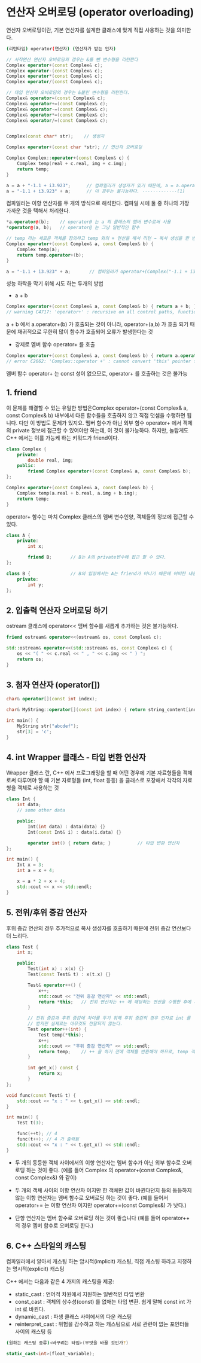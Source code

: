 # 연산자 오버로딩 (operator overloading)

연산자 오버로딩이란, 기본 연산자를 설계한 클래스에 맞게 직접 사용하는 것을 의미한다.

~~~bash
(리턴타입) operator(연산자) (연산자가 받는 인자)
~~~

~~~C++
// 사직연산 연산자 오버로딩의 경우는 &를 뺀 변수형을 리턴한다
Complex operator+(const Complex& c);
Complex operator-(const Complex& c);
Complex operator*(const Complex& c);
Complex operator/(const Complex& c);

// 대입 연산자 오버로딩의 경우는 &붙인 변수형을 리턴한다.
Complex& operator=(const Complex& c);
Complex& operator+=(const Complex& c);
Complex& operator-=(const Complex& c);
Complex& operator*=(const Complex& c);
Complex& operator/=(const Complex& c);
~~~

~~~C++

Complex(const char* str);    // 생성자

Complex operator+(const char *str); // 연산자 오버로딩

Complex Complex::operator+(const Complex& c) {
    Complex temp(real + c.real, img + c.img);
    return temp;
}

a = a + "-1.1 + i3.923";      // 컴파일러가 생성자가 있기 때문에, a = a.operator+("-1.1 + i3.923");로 바꿔준다.
a = "-1.1 + i3.923" + a;      // 이 경우는 불가능하다. ·············(1)
~~~

컴파일러는 이항 연산자를 두 개의 방식으로 해석한다. 컴파일 시에 둘 중 하나의 가장 가까운 것을 택해서 처리한다.

~~~C++
*a.operator@(b);    // operator@ 는 a 의 클래스의 멤버 변수로써 사용
*operator@(a, b);   // operator@ 는 그냥 일반적인 함수

// temp 라는 새로운 객체를 정의하고 temp 와의 + 연산을 해서 리턴 → 복사 생성을 한 번 더 하게 되서 성능 하락
Complex operator+(const Complex& a, const Complex& b) {
    Complex temp(a);
    return temp.operator+(b);
}

a = "-1.1 + i3.923" + a;       // 컴파일러가 operator+(Complex("-1.1 + i3.923"), a); 이렇게 변환 시킨다.
~~~

성능 하락을 막기 위해 시도 하는 두개의 방법

- a + b

~~~C++
Complex operator+(const Complex& a, const Complex& b) { return a + b; }
// warning C4717: 'operator+' : recursive on all control paths, function will cause runtime stack overflow
~~~

 a + b 에서 a.operator+(b) 가 호출되는 것이 아니라, operator+(a,b) 가 호출 되기 때문에 재귀적으로 무한히 많이 함수가 호출되어 오류가 발생한다는 것

- 강제로 멤버 함수 operator+ 를 호출

~~~C++
Complex operator+(const Complex& a, const Complex& b) { return a.operator+(b); }
// error C2662: 'Complex::operator +' : cannot convert 'this' pointer from 'const Complex' to 'Complex &'
~~~

멤버 함수 operator+ 는 const 성이 없으므로, operator+ 를 호출하는 것은 불가능

## 1. friend

이 문제를 해결할 수 있는 유일한 방법은Complex operator+(const Complex& a, const Complex& b) 내부에서 다른 함수들을 호출하지 않고 직접 덧셈을 수행하면 됩니다. 다만 이 방법도 문제가 있지요. 멤버 함수가 아닌 외부 함수 operator+ 에서 객체의 private 정보에 접근할 수 있어야만 하는데, 이 것이 불가능하다. 하지만, 놀랍게도 C++ 에서는 이를 가능케 하는 키워드가 friend이다.

~~~C++
class Complex {
    private:
        double real, img;
    public:
        friend Complex operator+(const Complex& a, const Complex& b);
};

Complex operator+(const Complex& a, const Complex& b) {
    Complex temp(a.real + b.real, a.img + b.img);
    return temp;
}
~~~

operator+ 함수는 마치 Complex 클래스의 멤버 변수인양, 객체들의 정보에 접근할 수 있다.

~~~C++
class A {
    private:
        int x;

        friend B;       // B는 A의 private변수에 접근 할 수 있다.
};

class B {               // B의 입장에서는 A는 friend가 아니기 때문에 어떠한 내용도 공개하지 않는다.
    private:
        int y;
};
~~~

## 2. 입출력 연산자 오버로딩 하기

ostream 클래스에 operator<< 맴버 함수를 새롭게 추가하는 것은 불가능하다.

~~~C++
friend ostream& operator<<(ostream& os, const Complex& c);

std::ostream& operator<<(std::ostream& os, const Complex& c) {
    os << "( " << c.real << " , " << c.img << " ) ";
    return os;
}
~~~

## 3. 첨자 연산자 (operator[])

~~~C++
char& operator[](const int index);

char& MyString::operator[](const int index) { return string_content[index]; }

int main() {
    MyString str("abcdef");
    str[3] = 'c';
}
~~~

## 4. int Wrapper 클래스 - 타입 변환 연산자

Wrapper 클래스 란, C++ 에서 프로그래밍을 할 때 어떤 경우에 기본 자료형들을 객체로써 다루어야 할 때 기본 자료형들 (int, float 등등) 을 클래스로 포장해서 각각의 자료형을 객체로 사용하는 것

~~~C++
class Int {
    int data;
    // some other data

    public:
        Int(int data) : data(data) {}
        Int(const Int& i) : data(i.data) {}

        operator int() { return data; }          // 타입 변환 연산자
};

int main() {
    Int x = 3;
    int a = x + 4;

    x = a * 2 + x + 4;
    std::cout << x << std::endl;
}
~~~

## 5. 전위/후위 증감 연산자

후위 증감 연산의 경우 추가적으로 복사 생성자를 호출하기 때문에 전위 증감 연산보다 더 느리다.

~~~C++
class Test {
    int x;

    public:
        Test(int x) : x(x) {}
        Test(const Test& t) : x(t.x) {}

        Test& operator++() {
            x++;
            std::cout << "전위 증감 연산자" << std::endl;
            return *this;   // 전위 연산자는 ++ 에 해당하는 연산을 수행한 후에 자기 자신을 반환
        }

        // 전위 증감과 후위 증감에 차이를 두기 위해 후위 증감의 경우 인자로 int 를
        // 받지만 실제로는 아무것도 전달되지 않는다.
        Test operator++(int) {
            Test temp(*this);
            x++;
            std::cout << "후위 증감 연산자" << std::endl;
            return temp;    // ++ 을 하기 전에 객체를 반환해야 하므로, temp 객체를 만들어서 이전 상태를 기록한 후에, ++ 을 수행한 뒤에 temp 객체를 반환
        }

        int get_x() const {
            return x;
        }
};

void func(const Test& t) {
    std::cout << "x : " << t.get_x() << std::endl;
}

int main() {
    Test t(3);

    func(++t); // 4
    func(t++); // 4 가 출력됨
    std::cout << "x : " << t.get_x() << std::endl;
}
~~~

- 두 개의 동등한 객체 사이에서의 이항 연산자는 멤버 함수가 아닌 외부 함수로 오버로딩 하는 것이 좋다. (예를 들어 Complex 의 operator+(const Complex&, const Complex&) 와 같이)

- 두 개의 객체 사이의 이항 연산자 이지만 한 객체만 값이 바뀐다던지 등의 동등하지 않는 이항 연산자는 멤버 함수로 오버로딩 하는 것이 좋다. (예를 들어서 operator+= 는 이항 연산자 이지만 operator+=(const Complex&) 가 낫다.)

- 단항 연산자는 멤버 함수로 오버로딩 하는 것이 좋습니다 (예를 들어 operator++ 의 경우 멤버 함수로 오버로딩 한다.)

## 6. C++ 스타일의 캐스팅

컴파일러에서 알아서 캐스팅 하는 암시적(implicit) 캐스팅, 직접 캐스팅 하라고 지정하는 명시적(explicit) 캐스팅

C++ 에서는 다음과 같은 4 가지의 캐스팅을 제공:

- static_cast : 언어적 차원에서 지원하는 일반적인 타입 변환
- const_cast : 객체의 상수성(const) 를 없애는 타입 변환. 쉽게 말해 const int 가 int 로 바뀐다.
- dynamic_cast : 파생 클래스 사이에서의 다운 캐스팅
- reinterpret_cast : 위험을 감수하고 하는 캐스팅으로 서로 관련이 없는 포인터들 사이의 캐스팅 등

~~~bash
(원하는 캐스팅 종류)<바꾸려는 타입>(무엇을 바꿀 것인가?)
~~~

~~~C++
static_cast<int>(float_variable);
~~~
